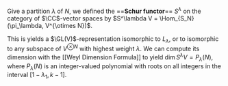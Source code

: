 Give a partition $\lambda$ of $N$, we defined the ==**Schur functor**== $S^\lambda$ on the category of $\CC$-vector spaces by $S^\lambda V = \Hom_{S_N}(\pi_\lambda, V^{\otimes N})$.

This is yields a $\GL(V)$-representation isomorphic to $L_\lambda$, or to isomorphic to any subspace of $V^{\otimes N}$ with highest weight $\lambda$. We can compute its dimension with the [[Weyl Dimension Formula]] to yield $\dim S^\lambda V = P_\lambda(N)$, where $P_\lambda(N)$ is an integer-valued polynomial with roots on all integers in the interval $[1-\lambda_1,k-1]$.